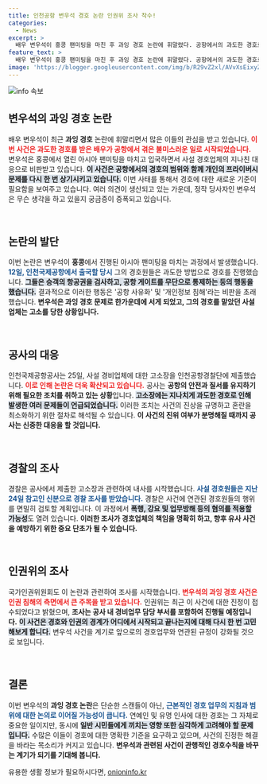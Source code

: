 ```yaml
---
title: 인천공항 변우석 경호 논란 인권위 조사 착수!
categories:
  - News
excerpt: >
  배우 변우석이 홍콩 팬미팅을 마친 후 과잉 경호 논란에 휘말렸다. 공항에서의 과도한 경호로 개인정보 침해와 공항 사유화 의혹이 제기된 가운데, 인천공항공사가 사설 경비업체를 고소하고 국가인권위원회도 조사에 나섰다.
feature_text: >
  배우 변우석이 홍콩 팬미팅을 마친 후 과잉 경호 논란에 휘말렸다. 공항에서의 과도한 경호로 개인정보 침해와 공항 사유화 의혹이 제기된 가운데, 인천공항공사가 사설 경비업체를 고소하고 국가인권위원회도 조사에 나섰다.
image: 'https://blogger.googleusercontent.com/img/b/R29vZ2xl/AVvXsEixyZcFfHzMRdzZMjFBmAUKJYCLCGyLL1o632UiGVXcaFdKo_bkvkuCioo0uUKlGfBVcT3P84aROyZIXSBEx3Aw5nCQ3pTgDom1WDC4m8eifvWiAmWEEVb4x6G_l8C0QH225ldMjyaFvpxGEBGNO37VmDTDMHGhJPq73UglMfDca1-0aw/s1600/blogspot.png'
---
```


<p><img src="https://blogger.googleusercontent.com/img/b/R29vZ2xl/AVvXsEixyZcFfHzMRdzZMjFBmAUKJYCLCGyLL1o632UiGVXcaFdKo_bkvkuCioo0uUKlGfBVcT3P84aROyZIXSBEx3Aw5nCQ3pTgDom1WDC4m8eifvWiAmWEEVb4x6G_l8C0QH225ldMjyaFvpxGEBGNO37VmDTDMHGhJPq73UglMfDca1-0aw/s1600/blogspot.png" alt="info 속보" /></p>

<h2 data-ke-size="size26">변우석의 과잉 경호 논란</h2>

<p data-ke-size="size16">배우 변우석이 최근 <b>과잉 경호</b> 논란에 휘말리면서 많은 이들의 관심을 받고 있습니다. <b><span style="color: #ee2323;">이번 사건은 과도한 경호를 받은 배우가 공항에서 겪은 불미스러운 일로 시작되었습니다.</span></b> 변우석은 홍콩에서 열린 아시아 팬미팅을 마치고 입국하면서 사설 경호업체의 지나친 대응으로 비판받고 있습니다. <b><span style="background-color: #21538527;">이 사건은 공항에서의 경호의 범위와 함께 개인의 프라이버시 문제를 다시 한 번 상기시키고 있습니다.</span></b> 이번 사태를 통해서 경호에 대한 새로운 기준이 필요함을 보여주고 있습니다. 여러 의견이 생산되고 있는 가운데, 정작 당사자인 변우석은 무슨 생각을 하고 있을지 궁금증이 증폭되고 있습니다.</p>

<p data-ke-size="size16">&nbsp;</p>

<h2 data-ke-size="size26">논란의 발단</h2>

<p data-ke-size="size16">이번 논란은 변우석이 <b>홍콩</b>에서 진행된 아시아 팬미팅을 마치는 과정에서 발생했습니다. <b><span style="color: #1a5490;">12일, 인천국제공항에서 출국할 당시</span></b> 그의 경호원들은 과도한 방법으로 경호를 진행했습니다. <b><span style="background-color: #21538527;">그들은 승객의 항공권을 검사하고, 공항 게이트를 무단으로 통제하는 등의 행동을 했습니다.</span></b> 결과적으로 이러한 행동은 '공항 사유화' 및 '개인정보 침해'라는 비판을 초래했습니다. <b>변우석은 과잉 경호 문제로 한가운데에 서게 되었고, 그의 경호를 맡았던 사설 업체는 고소를 당한 상황입니다.</b></p>

<p data-ke-size="size16">&nbsp;</p>

<h2 data-ke-size="size26">공사의 대응</h2>

<p data-ke-size="size16">인천국제공항공사는 25일, 사설 경비업체에 대한 고소장을 인천공항경찰단에 제출했습니다. <b><span style="color: #ee2323;">이로 인해 논란은 더욱 확산되고 있습니다.</span></b> 공사는 <b>공항의 안전과 질서를 유지하기 위해 필요한 조치를 취하고 있는 상황</b>입니다. <b><span style="background-color: #21538527;">고소장에는 지나치게 과도한 경호로 인해 발생한 여러 문제들이 언급되었습니다.</span></b> 이러한 조치는 사건의 진상을 규명하고 혼란을 최소화하기 위한 절차로 해석될 수 있습니다. <b>이 사건의 진위 여부가 분명해질 때까지 공사는 신중한 대응을 할 것입니다.</b></p>

<p data-ke-size="size16">&nbsp;</p>

<h2 data-ke-size="size26">경찰의 조사</h2>

<p data-ke-size="size16">경찰은 공사에서 제출한 고소장과 관련하여 내사를 시작했습니다. <b><span style="color: #1a5490;">사설 경호원들은 지난 24일 참고인 신분으로 경찰 조사를 받았습니다.</span></b> 경찰은 사건에 연관된 경호원들의 행위를 면밀히 검토할 계획입니다. 이 과정에서 <b><span style="background-color: #21538527;">폭행, 강요 및 업무방해 등의 혐의를 적용할 가능성</span></b>도 열려 있습니다. <b>이러한 조사가 경호업체의 책임을 명확히 하고, 향후 유사 사건을 예방하기 위한 중요 단초가 될 수 있습니다.</b></p>

<p data-ke-size="size16">&nbsp;</p>

<h2 data-ke-size="size26">인권위의 조사</h2>

<p data-ke-size="size16">국가인권위원회도 이 논란과 관련하여 조사를 시작했습니다. <b><span style="color: #ee2323;">변우석의 과잉 경호 사건은 인권 침해의 측면에서 큰 주목을 받고 있습니다.</span></b> 인권위는 최근 이 사건에 대한 진정이 접수되었다고 밝혔으며, <b>조사는 공사 내 경비업무 담당 부서를 포함하여 진행될 예정입니다.</b> <b><span style="background-color: #21538527;">이 사건은 경호와 인권의 경계가 어디에서 시작되고 끝나는지에 대해 다시 한 번 고민해보게 합니다.</span></b> 변우석 사건을 계기로 앞으로의 경호업무와 연관된 규정이 강화될 것으로 보입니다.</p>

<p data-ke-size="size16">&nbsp;</p>

<h2 data-ke-size="size26">결론</h2>

<p data-ke-size="size16">이번 변우석의 <b>과잉 경호 논란</b>은 단순한 스캔들이 아닌, <b><span style="color: #1a5490;">근본적인 경호 업무의 지침과 범위에 대한 논의로 이어질 가능성이 큽니다.</span></b> 연예인 및 유명 인사에 대한 경호는 그 자체로 중요한 일이지만, 동시에 <b><span style="background-color: #21538527;">일반 시민들에게 끼치는 영향 또한 심각하게 고려해야 할 문제입니다.</span></b> 수많은 이들이 경호에 대한 명확한 기준을 요구하고 있으며, 사건의 진정한 해결을 바라는 목소리가 커지고 있습니다. <b>변우석과 관련된 사건이 관행적인 경호수칙을 바꾸는 계기가 되기를 기대해 봅니다.</b></p>
유용한 생활 정보가 필요하시다면, <a href="https://onioninfo.kr" rel="dofollow">onioninfo.kr</a>



